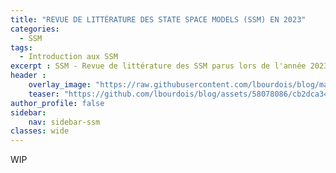 ```yaml
---
title: "REVUE DE LITTÉRATURE DES STATE SPACE MODELS (SSM) EN 2023"
categories:
  - SSM
tags:
  - Introduction aux SSM 
excerpt : SSM - Revue de littérature des SSM parus lors de l'année 2023
header :
    overlay_image: "https://raw.githubusercontent.com/lbourdois/blog/master/assets/images/NLP_radom_blog.png"
    teaser: "https://github.com/lbourdois/blog/assets/58078086/cb2dca34-9a3e-481a-8773-2360a1ceaa1c"
author_profile: false
sidebar:
    nav: sidebar-ssm
classes: wide
---
```


WIP
